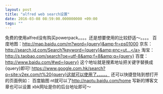 ```yaml
---
layout: post
title: "alfred web search设置"
date: 2016-03-08 08:59:00.000000000 +09:00
tags: ""
---
```

免费的使用alfred没有购买powerpack。。。。还是想要使用的比较舒适～。。。。
百度地图：<a href="http://map.baidu.com/m?word={query}&amp;fr=ps01000">http://map.baidu.com/m?word={query}&amp;fr=ps01000</a>
京东：<a href="http://search.jd.com/Search?keyword={query}&amp;enc=utf-8">http://search.jd.com/Search?keyword={query}&amp;enc=ut...</a>
淘宝：http://s.taobao.com/search?oe=utf-8&amp;f=8&amp;q={query}
百度：<a href="http://www.baidu.com/#wd={query}%20">
http://www.baidu.com/#wd={query}</a>
这个地址就是搜素地址把关键字替换成{query}即可!
https://www.google.com.hk/search?q=site:v2ex.com/t%20{query}这就可以使用了。。。。。
还可以快捷登陆到想打开的页面例如：
百度脑图 nt就可以了<a href="http://naotu.baidu.com/home">http://naotu.baidu.com/home</a>
写新的博客文章也可以设置 xbk网址是你的后台地址即可～

